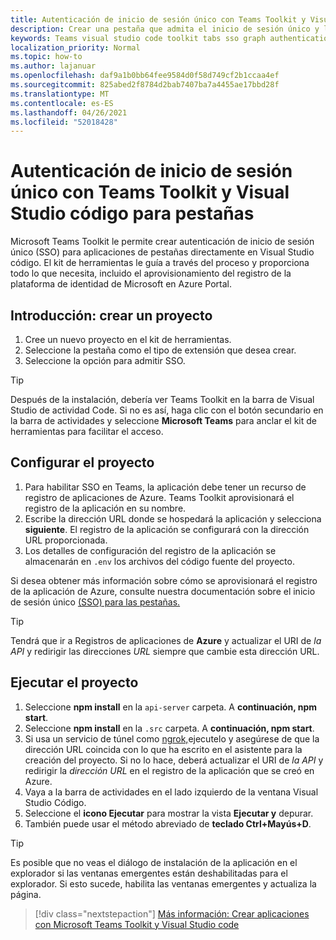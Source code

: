 ```yaml
---
title: Autenticación de inicio de sesión único con Teams Toolkit y Visual Studio código para pestañas
description: Crear una pestaña que admita el inicio de sesión único y las llamadas de Microsoft Graph directamente dentro de Visual Studio Code con Microsoft Teams Toolkit
keywords: Teams visual studio code toolkit tabs sso graph authentication Azure identity platform
localization_priority: Normal
ms.topic: how-to
ms.author: lajanuar
ms.openlocfilehash: daf9a1b0bb64fee9584d0f58d749cf2b1ccaa4ef
ms.sourcegitcommit: 825abed2f8784d2bab7407ba7a4455ae17bbd28f
ms.translationtype: MT
ms.contentlocale: es-ES
ms.lasthandoff: 04/26/2021
ms.locfileid: "52018428"
---
```

# <a name="single-sign-on-authentication-with-teams-toolkit-and-visual-studio-code-for-tabs"></a>Autenticación de inicio de sesión único con Teams Toolkit y Visual Studio código para pestañas

Microsoft Teams Toolkit le permite crear autenticación de inicio de sesión único (SSO) para aplicaciones de pestañas directamente en Visual Studio código. El kit de herramientas le guía a través del proceso y proporciona todo lo que necesita, incluido el aprovisionamiento del registro de la plataforma de identidad de Microsoft en Azure Portal.

## <a name="get-started--create-a-project"></a>Introducción: crear un proyecto

1. Cree un nuevo proyecto en el kit de herramientas.
1. Seleccione la pestaña como el tipo de extensión que desea crear.
1. Seleccione la opción para admitir SSO.

> [!TIP]
> Después de la instalación, debería ver Teams Toolkit en la barra de Visual Studio de actividad Code. Si no es así, haga clic con el botón secundario en la barra de actividades y seleccione **Microsoft Teams** para anclar el kit de herramientas para facilitar el acceso.

## <a name="configure-your-project"></a>Configurar el proyecto

1. Para habilitar SSO en Teams, la aplicación debe tener un recurso de registro de aplicaciones de Azure. Teams Toolkit aprovisionará el registro de la aplicación en su nombre.
1. Escribe la dirección URL donde se hospedará la aplicación y selecciona **siguiente**. El registro de la aplicación se configurará con la dirección URL proporcionada.
1. Los detalles de configuración del registro de la aplicación se almacenarán en `.env` los archivos del código fuente del proyecto.

Si desea obtener más información sobre cómo se aprovisionará  el registro de la aplicación de Azure, consulte nuestra documentación sobre el inicio de sesión único [(SSO) para las pestañas.](../tabs/how-to/authentication/auth-aad-sso.md)

> [!TIP]
> Tendrá que ir a Registros de aplicaciones de **Azure** y actualizar el URI de *la API* y redirigir las direcciones *URL* siempre que cambie esta dirección URL.

## <a name="run-your-project"></a>Ejecutar el proyecto

1. Seleccione **npm install** en la `api-server` carpeta. A **continuación, npm start**.
1. Seleccione **npm install** en la `.src` carpeta. A **continuación, npm start**.
1. Si usa un servicio de túnel como [ngrok,](https://ngrok.com/)ejecutelo y asegúrese de que la dirección URL coincida con lo que ha escrito en el asistente para la creación del proyecto. Si no lo hace, deberá actualizar el URI de _la API_ y redirigir la _dirección URL_ en el registro de la aplicación que se creó en Azure.
1. Vaya a la barra de actividades en el lado izquierdo de la ventana Visual Studio Código.
1. Seleccione el **icono Ejecutar** para mostrar la vista **Ejecutar y** depurar.
1. También puede usar el método abreviado de **teclado Ctrl+Mayús+D**.

> [!TIP]
> Es posible que no veas el diálogo de instalación de la aplicación en el explorador si las ventanas emergentes están deshabilitadas para el explorador. Si esto sucede, habilita las ventanas emergentes y actualiza la página.

> [!div class="nextstepaction"]
> [Más información: Crear aplicaciones con Microsoft Teams Toolkit y Visual Studio code](visual-studio-code-overview.md)
